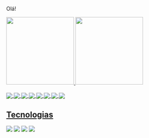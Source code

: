 Olá!
<div align="left">
  <a href="https://github.com/BrunoCzeck">
  <img height="180em" src="https://github-readme-stats.vercel.app/api?username=BrunoCzeck&show_icons=true&theme=transparent"/>
  <img height="180em" src="https://github-readme-stats.vercel.app/api/top-langs/?username=BrunoCzeck&layout=compact&langs_count=7&theme=algolia"/>
</div>
<div style="display: inline_block" align="left"><br>
  <img align="center"  src="https://img.shields.io/badge/React-20232A?style=for-the-badge&logo=react&logoColor=61DAFB">
  <img align="center"  src="https://img.shields.io/badge/Express.js-404D59?style=for-the-badge">
  <img align="center"  src="https://img.shields.io/badge/Prisma-3982CE?style=for-the-badge&logo=Prisma&logoColor=white">
  <img align="center"  src="https://img.shields.io/badge/Node.js-43853D?style=for-the-badge&logo=node.js&logoColor=white"> 
  <img align="center"  src="https://img.shields.io/badge/JavaScript-F7DF1E?style=for-the-badge&logo=javascript&logoColor=black">
  <img align="center"  src="https://img.shields.io/badge/HTML5-E34F26?style=for-the-badge&logo=html5&logoColor=white">
  <img align="center"  src="https://img.shields.io/badge/CSS3-1572B6?style=for-the-badge&logo=css3&logoColor=white">
  <img align="center"  src="https://img.shields.io/badge/Bootstrap-563D7C?style=for-the-badge&logo=bootstrap&logoColor=white">
</div>
  
<h2 dir="auto">Tecnologias</h2>
 
<div align="left"> 
  <a href="https://instagram.com/bgck_" target="_blank"><img src="https://img.shields.io/badge/-Instagram-%23E4405F?style=for-the-badge&logo=instagram&logoColor=white" target="_blank"></a>
  <a href="https://www.facebook.com/BrunoGomesCzeck" target="_blank"><img src="https://img.shields.io/badge/Facebook-1877F2?style=for-the-badge&logo=facebook&logoColor=white" target="_blank"></a>
  <a href = "mailto:brunoczeck@hotmail.com"><img src="https://img.shields.io/badge/Microsoft_Outlook-0078D4?style=for-the-badge&logo=microsoft-outlook&logoColor=white" target="_blank"></a>
  <a href="https://www.linkedin.com/in/bruno-czeck" target="_blank"><img src="https://img.shields.io/badge/-LinkedIn-%230077B5?style=for-the-badge&logo=linkedin&logoColor=white" target="_blank"></a> 
</div>
